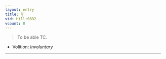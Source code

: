 ```yaml
---
layout: entry
title: དོ་
vid: Hill:0832
vcount: 0
---
```

> To be able TC\.

* Volition: _Involuntary_

---

